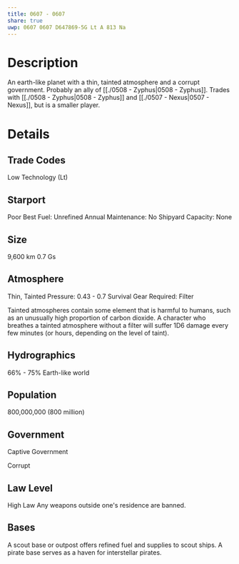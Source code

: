 ```yaml
---
title: 0607 - 0607
share: true
uwp: 0607 0607 D647869-5G Lt A 813 Na
---
```


# Description
An earth-like planet with a thin, tainted atmosphere and a corrupt government. Probably an ally of [[./0508 - Zyphus|0508 - Zyphus]]. Trades with [[./0508 - Zyphus|0508 - Zyphus]] and [[./0507 - Nexus|0507 - Nexus]], but is a smaller player.

# Details
## Trade Codes
Low Technology (Lt)

## Starport
Poor
Best Fuel: Unrefined
Annual Maintenance: No
Shipyard Capacity: None

## Size
9,600 km
0.7 Gs

## Atmosphere
Thin, Tainted
Pressure: 0.43 - 0.7
Survival Gear Required: Filter

Tainted atmospheres contain some element that is harmful to humans, such as an unusually high proportion of carbon dioxide. A character who breathes a tainted atmosphere without a filter will suffer 1D6 damage every few minutes (or hours, depending on the level of taint).

## Hydrographics
66% - 75%
Earth-like world

## Population
800,000,000 (800 million)

## Government
Captive Government

Corrupt

## Law Level
High Law
Any weapons outside one's residence are banned.

## Bases
A scout base or outpost offers refined fuel and supplies to scout ships.
A pirate base serves as a haven for interstellar pirates.